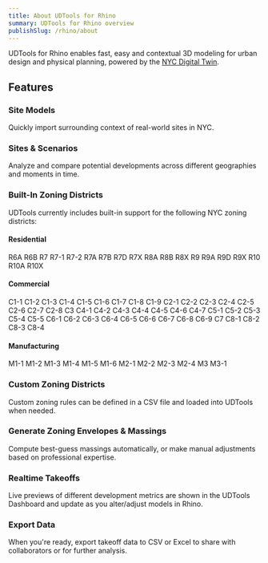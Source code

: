 ```yaml
---
title: About UDTools for Rhino
summary: UDTools for Rhino overview
publishSlug: /rhino/about
---
```

UDTools for Rhino enables fast, easy and contextual 3D modeling for urban design and physical planning, powered by the [NYC Digital Twin](/digital-twin/about).

## Features

### Site Models

Quickly import surrounding context of real-world sites in NYC.

### Sites & Scenarios

Analyze and compare potential developments across different geographies and moments in time.

### Built-In Zoning Districts

UDTools currently includes built-in support for the following NYC zoning districts:

#### Residential

R6A R6B R7 R7-1 R7-2 R7A R7B R7D R7X R8A R8B R8X R9 R9A R9D R9X R10 R10A R10X

#### Commercial

C1-1 C1-2 C1-3 C1-4 C1-5 C1-6 C1-7 C1-8 C1-9 C2-1 C2-2 C2-3 C2-4 C2-5 C2-6 C2-7 C2-8 C3 C4-1 C4-2 C4-3 C4-4 C4-5 C4-6 C4-7 C5-1 C5-2 C5-3 C5-4 C5-5 C6-1 C6-2 C6-3 C6-4 C6-5 C6-6 C6-7 C6-8 C6-9 C7 C8-1 C8-2 C8-3 C8-4

#### Manufacturing

M1-1 M1-2 M1-3 M1-4 M1-5 M1-6 M2-1 M2-2 M2-3 M2-4 M3 M3-1

### Custom Zoning Districts

Custom zoning rules can be defined in a CSV file and loaded into UDTools when needed.

### Generate Zoning Envelopes & Massings

Compute best-guess massings automatically, or make manual adjustments based on professional expertise.

### Realtime Takeoffs

Live previews of different development metrics are shown in the UDTools Dashboard and update as you alter/adjust models in Rhino.

### Export Data

When you're ready, export takeoff data to CSV or Excel to share with collaborators or for further analysis.
